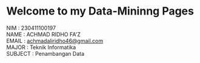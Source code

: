 # Welcome to my Data-Mininng Pages

<!-- This is a small sample book to give you a feel for how book content is
structured.
It shows off a few of the major file types, as well as some sample content.
It does not go in-depth into any particular topic - check out [the Jupyter Book documentation](https://jupyterbook.org) for more information.

Check out the content pages bundled with this sample book to see more. -->

NIM     : 230411100197 \
NAME    : ACHMAD RIDHO FA'Z \
EMAIL   : achmadaliridho46@gmail.com \
MAJOR   : Teknik Informatika \
SUBJECT : Penambangan Data

<!-- ```{tableofcontents}
``` -->